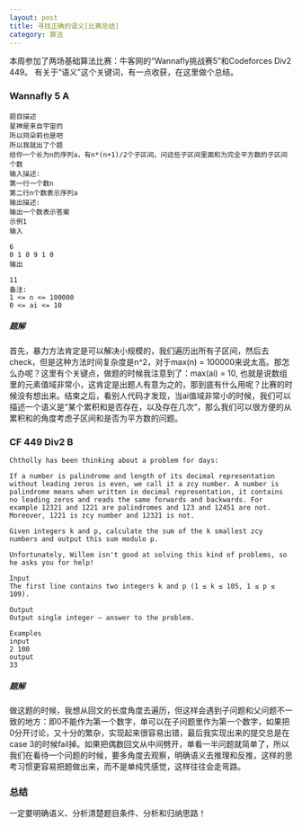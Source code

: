 ```yaml
---
layout: post
title: 寻找正确的语义[比赛总结] 
category: 算法
---
```


本周参加了两场基础算法比赛：牛客网的“Wannafly挑战赛5”和Codeforces Div2 449。
有关于“语义”这个关键词，有一点收获，在这里做个总结。

### Wannafly 5 A

```
题目描述
星神是来自宇宙的
所以珂朵莉也是吧
所以我就出了个题
给你一个长为n的序列a，有n*(n+1)/2个子区间，问这些子区间里面和为完全平方数的子区间个数
输入描述:
第一行一个数n
第二行n个数表示序列a
输出描述:
输出一个数表示答案
示例1
输入

6
0 1 0 9 1 0
输出

11
备注:
1 <= n <= 100000
0 <= ai <= 10
```

##### 题解
首先，暴力方法肯定是可以解决小规模的，我们遍历出所有子区间，然后去check，但是这种方法时间复杂度是n^2，对于max(n) = 100000来说太高。那怎么办呢？这里有个关键点，做题的时候我注意到了：max(ai) = 10, 也就是说数组里的元素值域非常小，这肯定是出题人有意为之的，那到底有什么用呢？比赛的时候没有想出来。结束之后，看别人代码才发现，当ai值域非常小的时候，我们可以描述一个语义是“某个累积和是否存在，以及存在几次”，那么我们可以很方便的从累积和的角度考虑子区间和是否为平方数的问题。

### CF 449 Div2 B

```
Chtholly has been thinking about a problem for days:

If a number is palindrome and length of its decimal representation without leading zeros is even, we call it a zcy number. A number is palindrome means when written in decimal representation, it contains no leading zeros and reads the same forwards and backwards. For example 12321 and 1221 are palindromes and 123 and 12451 are not. Moreover, 1221 is zcy number and 12321 is not.

Given integers k and p, calculate the sum of the k smallest zcy numbers and output this sum modulo p.

Unfortunately, Willem isn't good at solving this kind of problems, so he asks you for help!

Input
The first line contains two integers k and p (1 ≤ k ≤ 105, 1 ≤ p ≤ 109).

Output
Output single integer — answer to the problem.

Examples
input
2 100
output
33
```

##### 题解
做这题的时候，我想从回文的长度角度去遍历，但这样会遇到子问题和父问题不一致的地方：即0不能作为第一个数字，单可以在子问题里作为第一个数字，如果把0分开讨论，又十分的繁杂，实现起来很容易出错，最后我实现出来的提交总是在case 3的时候fail掉。如果把偶数回文从中间劈开，单看一半问题就简单了，所以我们在看待一个问题的时候，要多角度去观察，明确语义去推理和反推，这样的思考习惯更容易把题做出来，而不是单纯凭感觉，这样往往会走弯路。

### 总结
一定要明确语义、分析清楚题目条件、分析和归纳思路！
